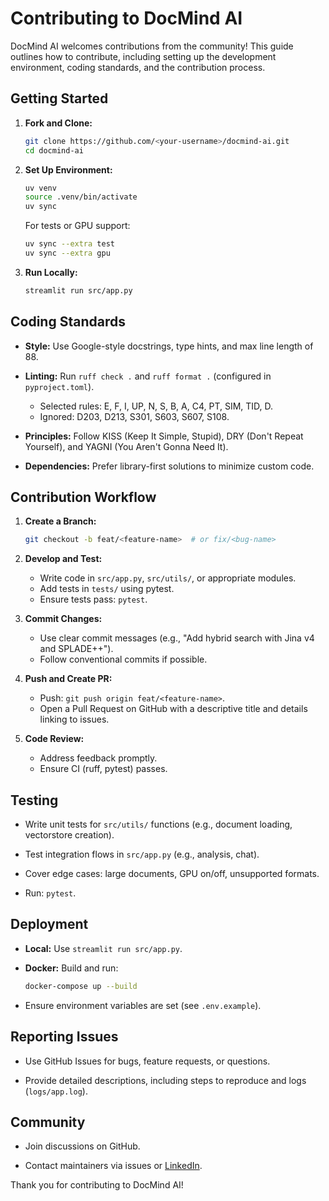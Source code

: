 # Contributing to DocMind AI

DocMind AI welcomes contributions from the community! This guide outlines how to contribute, including setting up the development environment, coding standards, and the contribution process.

## Getting Started

1. **Fork and Clone:**

   ```bash
   git clone https://github.com/<your-username>/docmind-ai.git
   cd docmind-ai
   ```

2. **Set Up Environment:**

   ```bash
   uv venv
   source .venv/bin/activate
   uv sync
   ```

   For tests or GPU support:

   ```bash
   uv sync --extra test
   uv sync --extra gpu
   ```

3. **Run Locally:**

   ```bash
   streamlit run src/app.py
   ```

## Coding Standards

- **Style:** Use Google-style docstrings, type hints, and max line length of 88.

- **Linting:** Run `ruff check .` and `ruff format .` (configured in `pyproject.toml`).
  - Selected rules: E, F, I, UP, N, S, B, A, C4, PT, SIM, TID, D.
  - Ignored: D203, D213, S301, S603, S607, S108.

- **Principles:** Follow KISS (Keep It Simple, Stupid), DRY (Don't Repeat Yourself), and YAGNI (You Aren't Gonna Need It).

- **Dependencies:** Prefer library-first solutions to minimize custom code.

## Contribution Workflow

1. **Create a Branch:**

   ```bash
   git checkout -b feat/<feature-name>  # or fix/<bug-name>
   ```

2. **Develop and Test:**
   - Write code in `src/app.py`, `src/utils/`, or appropriate modules.
   - Add tests in `tests/` using pytest.
   - Ensure tests pass: `pytest`.
3. **Commit Changes:**
   - Use clear commit messages (e.g., "Add hybrid search with Jina v4 and SPLADE++").
   - Follow conventional commits if possible.
4. **Push and Create PR:**
   - Push: `git push origin feat/<feature-name>`.
   - Open a Pull Request on GitHub with a descriptive title and details linking to issues.
5. **Code Review:**
   - Address feedback promptly.
   - Ensure CI (ruff, pytest) passes.

## Testing

- Write unit tests for `src/utils/` functions (e.g., document loading, vectorstore creation).

- Test integration flows in `src/app.py` (e.g., analysis, chat).

- Cover edge cases: large documents, GPU on/off, unsupported formats.

- Run: `pytest`.

## Deployment

- **Local:** Use `streamlit run src/app.py`.

- **Docker:** Build and run:

  ```bash
  docker-compose up --build
  ```

- Ensure environment variables are set (see `.env.example`).

## Reporting Issues

- Use GitHub Issues for bugs, feature requests, or questions.

- Provide detailed descriptions, including steps to reproduce and logs (`logs/app.log`).

## Community

- Join discussions on GitHub.

- Contact maintainers via issues or [LinkedIn](https://www.linkedin.com/in/bjorn-melin/).

Thank you for contributing to DocMind AI!
